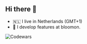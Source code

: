 ## Hi there 👋

- 🇳🇱 I live in Netherlands (GMT+1)
- 🐍 I develop features at bloomon.

![Codewars](https://www.codewars.com/users/stereodamage/badges/large "Codewars")

<!--
**stereodamage/stereodamage** is a ✨ _special_ ✨ repository because its `README.md` (this file) appears on your GitHub profile.

Here are some ideas to get you started:

- 🔭 I’m currently working on ...
- 🌱 I’m currently learning ...
- 👯 I’m looking to collaborate on ...
- 🤔 I’m looking for help with ...
- 💬 Ask me about ...
- 📫 How to reach me: ...
- 😄 Pronouns: ...
- ⚡ Fun fact: ...
-->
